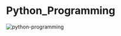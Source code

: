 # Python_Programming
![python-programming](https://github.com/saini20/Python_Programming/assets/86351227/f2b3bc09-72f2-4b41-bbf0-fbf8ec629f49)

